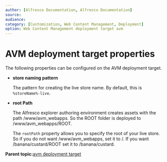 ```yaml
---
author: [Alfresco Documentation, Alfresco Documentation]
source: 
audience: 
category: [Customization, Web Content Management, Deployment]
option: Web Content Management deployment target avm
---
```


# AVM deployment target properties

The following properties can be configured on the AVM deployment target.

-   **store naming pattern**

    The pattern for creating the live store name. By default, this is `%storeName%-live`.

-   **root Path**

    The Alfresco explorer authoring environment creates assets with the path /www/avm\_webapps. So the ROOT folder is deployed to /www/avm\_webapps/ROOT.

    The `rootPath` property allows you to specify the root of your live store. So if you do not want /www/avm\_webapps, set it to /. If you want /banana/custard/ROOT set it to /banana/custard.


**Parent topic:**[avm deployment target](../concepts/wcm-targets-avm.md)

